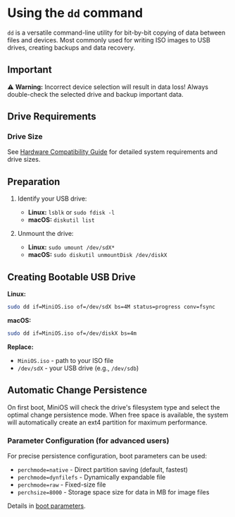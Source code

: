 # Using the `dd` command

`dd` is a versatile command-line utility for bit-by-bit copying of data between files and devices. Most commonly used for writing ISO images to USB drives, creating backups and data recovery.


## Important

⚠️ **Warning:** Incorrect device selection will result in data loss! Always double-check the selected drive and backup important data.


## Drive Requirements

### Drive Size
See [Hardware Compatibility Guide](Hardware-Compatibility.md#system-requirements) for detailed system requirements and drive sizes.

## Preparation

1. Identify your USB drive:
   - **Linux:** `lsblk` or `sudo fdisk -l`
   - **macOS:** `diskutil list`

2. Unmount the drive:
   - **Linux:** `sudo umount /dev/sdX*`
   - **macOS:** `sudo diskutil unmountDisk /dev/diskX`

## Creating Bootable USB Drive

**Linux:**
```bash
sudo dd if=MiniOS.iso of=/dev/sdX bs=4M status=progress conv=fsync
```

**macOS:**
```bash
sudo dd if=MiniOS.iso of=/dev/diskX bs=4m
```

**Replace:**
- `MiniOS.iso` - path to your ISO file
- `/dev/sdX` - your USB drive (e.g., `/dev/sdb`)


## Automatic Change Persistence

On first boot, MiniOS will check the drive's filesystem type and select the optimal change persistence mode. When free space is available, the system will automatically create an ext4 partition for maximum performance.

### Parameter Configuration (for advanced users)

For precise persistence configuration, boot parameters can be used:

- `perchmode=native` - Direct partition saving (default, fastest)
- `perchmode=dynfilefs` - Dynamically expandable file
- `perchmode=raw` - Fixed-size file
- `perchsize=8000` - Storage space size for data in MB for image files

Details in [boot parameters](Boot-Parameters.md).